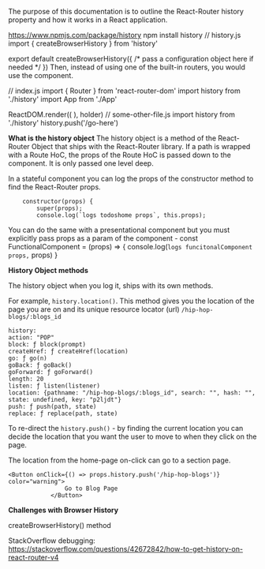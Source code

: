 The purpose of this documentation is to outline the React-Router history property and how it works in a React application.

https://www.npmjs.com/package/history
npm install history
// history.js
import { createBrowserHistory } from 'history'

export default createBrowserHistory({
  /* pass a configuration object here if needed */
})
Then, instead of using one of the built-in routers, you would use the <Router> component.

// index.js
import { Router } from 'react-router-dom'
import history from './history'
import App from './App'

ReactDOM.render((
  <Router history={history}>
    <App />
  </Router>
), holder)
// some-other-file.js
import history from './history'
history.push('/go-here')

**What is the history object**
The history object is a method of the React-Router Object that ships with the React-Router library. If a path is wrapped with a Route HoC, the props of the Route HoC is passed down to the component. It is only passed one level deep.

In a stateful component you can log the props of the constructor method to find the React-Router props.

```
	constructor(props) {
		super(props);
		console.log(`logs todoshome props`, this.props);
```

You can do the same with a presentational component but you must explicitly pass props as a param of the component - 
const FunctionalComponent = (props) => {
	console.log(`logs funcitonalComponent props,` props)
}


__History Object methods__

The history object when you log it, ships with its own methods.

For example, ```history.location()```. This method gives you the location of the page  you are on and its unique resource locator (url) ```/hip-hop-blogs/:blogs_id```


```
history:
action: "POP"
block: ƒ block(prompt)
createHref: ƒ createHref(location)
go: ƒ go(n)
goBack: ƒ goBack()
goForward: ƒ goForward()
length: 20
listen: ƒ listen(listener)
location: {pathname: "/hip-hop-blogs/:blogs_id", search: "", hash: "", state: undefined, key: "p2ljdt"}
push: ƒ push(path, state)
replace: ƒ replace(path, state)
```

To re-direct the ```history.push()``` - by finding the current location you can decide the location that you want the user to move to when they click on the page.

The location from the home-page on-click can go to a section page.


```
<Button onClick={() => props.history.push('/hip-hop-blogs')} color="warning">
				Go to Blog Page
			</Button>
```    

__Challenges with Browser History__


createBrowserHistory() method

StackOverflow debugging:
https://stackoverflow.com/questions/42672842/how-to-get-history-on-react-router-v4

